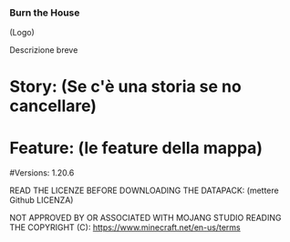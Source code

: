 ### Burn the House

(Logo)

Descrizione breve

# Story: (Se c'è una storia se no cancellare)

# Feature: (le feature della mappa)

#Versions: 1.20.6

READ THE LICENZE BEFORE DOWNLOADING THE DATAPACK:
(mettere Github LICENZA)

NOT APPROVED BY OR ASSOCIATED WITH MOJANG STUDIO READING THE COPYRIGHT (C): 
https://www.minecraft.net/en-us/terms
